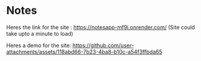 # Notes

Heres the link for the site : https://notesapp-mf9i.onrender.com/
(Site could take upto a minute to load)

Heres a demo for the site:
https://github.com/user-attachments/assets/118abd66-7b23-4ba8-b10c-a54f3ffbda65

